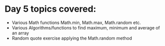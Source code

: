 # Day 5 topics covered:

* Various Math functions Math.min, Math.max, Math.random etc.
* Various Algorithms/functions to find maximum, minimum and average of an array
* Random quote exercise applying the Math.random method

